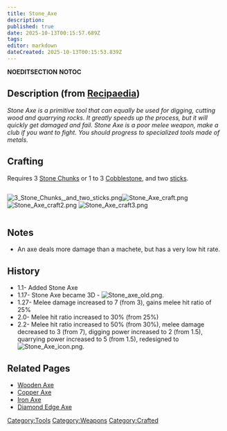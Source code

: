 ```yaml
---
title: Stone_Axe
description: 
published: true
date: 2025-10-13T00:15:57.689Z
tags: 
editor: markdown
dateCreated: 2025-10-13T00:15:53.839Z
---
```


__NOEDITSECTION__ __NOTOC__

## Description (from [Recipaedia](Recipaedia "wikilink"))

*Stone Axe is a primitive tool that can equally be used for digging,
cutting wood and quarrying rocks. It greatly speeds up the process, but
it will quickly get damaged and fail. Stone Axe is a poor melee weapon,
make a club if you want to fight. You should progress to specialized
tools made of metals.*

## Crafting

Requires 3 [Stone Chunks](Stone_Chunk "wikilink") or 1 to 3
[Cobblestone](Cobblestone "wikilink"), and two
[sticks](stick "wikilink"). 

<div style="overflow: hidden">

![3_Stone_Chunks,_and_two_sticks.png](3_Stone_Chunks,_and_two_sticks.png
"3_Stone_Chunks,_and_two_sticks.png")![Stone_Axe_craft.png](Stone_Axe_craft.png
"Stone_Axe_craft.png") ![Stone_Axe_craft2.png](Stone_Axe_craft2.png
"Stone_Axe_craft2.png") ![Stone_Axe_craft3.png](Stone_Axe_craft3.png
"Stone_Axe_craft3.png")

</div>

## Notes

  - An axe deals more damage than a machete, but has a very low hit
    rate.

## History

  - 1.1- Added Stone Axe
  - 1.17- Stone Axe became 3D - ![Stone_axe_old.png](Stone_axe_old.png
    "Stone_axe_old.png").
  - 1.27- Melee damage increased to 7 (from 3), gains melee hit ratio of
    25%
  - 2.0- Melee hit ratio increased to 30% (from 25%)
  - 2.2- Melee hit ratio increased to 50% (from 30%), melee damage
    decreased to 3 (from 7), digging power increased to 2 (from 1.5),
    quarrying power increased to 5 (from 1.5), redesigned to
    ![Stone_Axe_icon.png](Stone_Axe_icon.png "Stone_Axe_icon.png").

## Related Pages 

  - [Wooden Axe](Wooden_Axe "wikilink")
  - [Copper Axe](Copper_Axe "wikilink")
  - [Iron Axe](Iron_Axe "wikilink")
  - [Diamond Edge Axe](Diamond_Edge_Axe "wikilink")

[Category:Tools](Category:Tools "wikilink")
[Category:Weapons](Category:Weapons "wikilink")
[Category:Crafted](Category:Crafted "wikilink")
